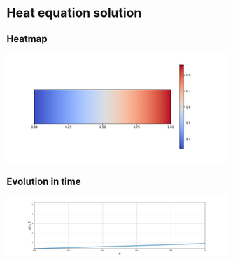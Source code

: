 # Heat equation solution

## Heatmap
![heat](https://github.com/derzhavin3016/CompMath/blob/master/Lab11/heat_map.gif)

## Evolution in time
![heat](https://github.com/derzhavin3016/CompMath/blob/master/Lab11/solution_ev.gif)
